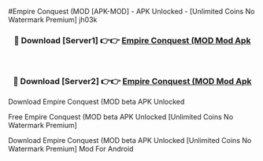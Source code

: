 #Empire Conquest (MOD [APK-MOD] - APK Unlocked - [Unlimited Coins No Watermark Premium] jh03k



<div align="center">

<h3>🔴 Download [Server1] 👉👉 <a href="https://momento.my/?title=Empire_Conquest_(MOD">Empire Conquest (MOD Mod Apk</a></h3><br>

<h3>🔴 Download [Server2] 👉👉 <a href="https://momento.my/?title=Empire_Conquest_(MOD">Empire Conquest (MOD Mod Apk</a></h3>
</div>



Download Empire Conquest (MOD beta APK Unlocked

Free Empire Conquest (MOD beta APK Unlocked [Unlimited Coins No Watermark Premium]

Download Empire Conquest (MOD beta APK Unlocked [Unlimited Coins No Watermark Premium] Mod For Android

